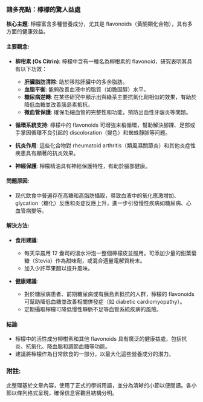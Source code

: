 ### 諸多亮點：檸檬的驚人益處  
**核心主題**: 檸檬富含多種營養成分，尤其是 flavonoids（黃酮類化合物），具有多方面的健康效益。

#### 主要觀念:
- **柳柑素 (Os Citrin)**: 檸檬中含有一種名為柳柑素的 flavonoid，研究表明其具有以下功效：
  - **肝臟脂肪清除**: 助於移除肝臟中的多余脂肪。
  - **血脂平衡**: 能夠改善血液中的脂質（如膽固醇）水平。
  - **糖尿病逆轉**: 在某些研究中顯示出與綠茶主要抗氧化劑相似的效果，有助於降低血糖並改善胰島素抵抗。
  - **微血管保護**: 確保毛細血管的完整性和功能，預防出血性牙龈炎等問題。

- **循環系統支持**: 檸檬中的 flavonoids 可增強末梢循環，幫助解決腳踝、足部或手掌因循環不良引起的 discoloration（變色）和蜘蛛靜脈等问题。

- **抗炎作用**: 這些化合物對 rheumatoid arthritis（類風濕關節炎）和其他炎症性疾患具有顯著的抗炎效果。

- **神經保護**: 檸檬精油具有神經保護特性，有助於腦部健康。

#### 問題原因:
- 现代飲食中普遍存在高糖和高脂肪攝取，導致血液中的氧化應激增加、glycation（糖化）反應和炎症反應上升，進一步引發慢性疾病如糖尿病、心血管病變等。

#### 解決方法:
- **食用建議**: 
  - 每天早晨用 12 盎司的溫水沖泡一整個檸檬皮並服用。可添加少量的甜葉菊糖（Stevia）作為甜味劑，或混合適量電解質粉末。
  - 加入少許苹果醋以提升風味。

- **健康建議**:
  - 對於糖尿病患者、前期糖尿病或有胰島素抵抗的人群，檸檬的 flavonoids 可幫助降低血糖並改善相關併發症（如 diabetic cardiomyopathy）。
  - 定期攝取檸檬可降低慢性靜脈不足等血管系統疾病的風險。

#### 結論:
- 檸檬中的活性成分柳柑素和其他 flavonoids 具有廣泛的健康益處，包括抗炎、抗氧化、降血脂和調節血糖等功能。
- 建議將檸檬作為日常飲食的一部分，以最大化這些營養成分的潛力。

### 附註:
此整理基於文章內容，使用了正式的學術用語，並分為清晰的小節以便閱讀。各小節以條列格式呈現，確保信息客觀且結構分明。